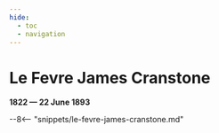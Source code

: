 ```yaml
---
hide:
  - toc
  - navigation 
---
```


# Le Fevre James Cranstone

**1822 — 22 June 1893**

--8<-- "snippets/le-fevre-james-cranstone.md"

